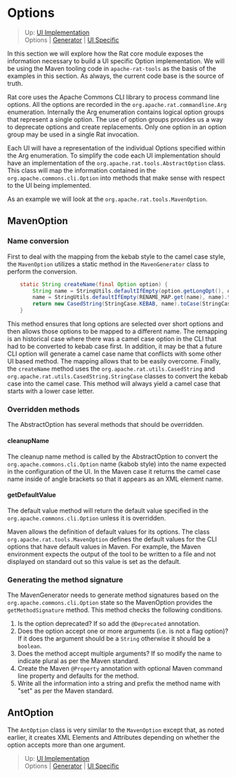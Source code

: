 <!---
 Licensed to the Apache Software Foundation (ASF) under one or more
 contributor license agreements.  See the NOTICE file distributed with
 this work for additional information regarding copyright ownership.
 The ASF licenses this file to You under the Apache License, Version 2.0
 (the "License"); you may not use this file except in compliance with
 the License.  You may obtain a copy of the License at

      http://www.apache.org/licenses/LICENSE-2.0

 Unless required by applicable law or agreed to in writing, software
 distributed under the License is distributed on an "AS IS" BASIS,
 WITHOUT WARRANTIES OR CONDITIONS OF ANY KIND, either express or implied.
 See the License for the specific language governing permissions and
 limitations under the License.
-->

# Options

> Up: [UI Implementation](../ui_implementation.html)
> <br />Options  | [Generator](./generator.html) | [UI Specific](./ui_specific.html)


In this section we will explore how the Rat core module exposes the information necessary to build a UI specific Option implementation.  We will be using the Maven tooling code in `apache-rat-tools` as the basis of the examples in this section.  As always, the current code base is the source of truth.

Rat core uses the Apache Commons CLI library to process command line options.  All the options are recorded in the `org.apache.rat.commandline.Arg` enumeration.  Internally the Arg enumeration contains logical option groups that represent a single option.  The use of option groups provides us a way to deprecate options and create replacements.  Only one option in an option group may be used in a single Rat invocation.

Each UI will have a representation of the individual Options specified within the Arg enumeration.  To simplify the code each UI implementation should have an implementation of the `org.apache.rat.tools.AbstractOption` class.  This class will map the information contained in the `org.apache.commons.cli.Option` into methods that make sense with respect to the UI being implemented.

As an example we will look at the `org.apache.rat.tools.MavenOption`.

## MavenOption

### Name conversion

First to deal with the mapping from the kebab style to the camel case  style, the `MavenOption` utilizes a static method in the `MavenGenerator` class to perform the conversion.

```java
    static String createName(final Option option) {
        String name = StringUtils.defaultIfEmpty(option.getLongOpt(), option.getOpt());
        name = StringUtils.defaultIfEmpty(RENAME_MAP.get(name), name).toLowerCase(Locale.ROOT);
        return new CasedString(StringCase.KEBAB, name).toCase(StringCase.CAMEL);
    }
```

This method ensures that long options are selected over short options and then allows those options to be mapped to a different name.  The remapping is an historical case where there was a camel case option in the CLI that had to be converted to kebab case first.  In addition, it may be that a future CLI option will generate a camel case name that conflicts with some other UI based method.  The mapping allows that to be easily overcome.  Finally, the `createName` method uses the `org.apache.rat.utils.CasedString` and `org.apache.rat.utils.CasedString.StringCase` classes to convert the kebab case into the camel case.  This method will always yield a camel case that starts with a lower case letter.

### Overridden methods

The AbstractOption has several methods that should be overridden.

#### cleanupName

The cleanup name method is called by the AbstractOption to convert the `org.apache.commons.cli.Option` name (kabob style) into the name expected in the configuration of the UI.  In the Maven case it returns the camel case name inside of angle brackets so that it appears as an XML element name.

#### getDefaultValue

The default value method will return the default value specified in the `org.apache.commons.cli.Option` unless it is overridden.

Maven allows the definition of default values for its options.  The class `org.apache.rat.tools.MavenOption` defines the default values for the CLI options that have default values in Maven.  For example, the Maven environment expects the output of the tool to be written to a file and not displayed on standard out so this value is set as the default.

### Generating the method signature

The MavenGenerator needs to generate method signatures based on the `org.apache.commons.cli.Option` state so the MavenOption provides the `getMethodSignature` method.  This method checks the following conditions.

1. Is the option deprecated? If so add the `@Deprecated` annotation.
2. Does the option accept one or more arguments (i.e. is not a flag option)? If it does the argument should be a `String` otherwise it should be a `boolean`.
3. Does the method accept multiple arguments?  If so modify the name to indicate plural as per the Maven standard.
4. Create the Maven `@Property` annotation with optional Maven command line property and defaults for the method.
5. Write all the information into a string and prefix the method name with "set" as per the Maven standard.

## AntOption

The `AntOption` class is very similar to the `MavenOption` except that, as noted earlier, it creates XML Elements and Attributes depending on whether the option accepts more than one argument.

> Up: [UI Implementation](../ui_implementation.html)
> <br />Options | [Generator](./generator.html) | [UI Specific](./ui_specific.html)

